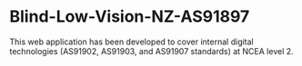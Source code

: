 # Blind-Low-Vision-NZ-AS91897
This web application has been developed to cover internal digital technologies (AS91902, AS91903, and AS91907 standards) at NCEA level 2.

